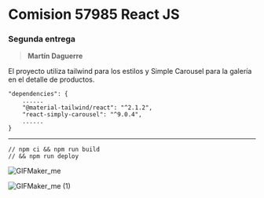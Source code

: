 # Comision 57985 React JS
### Segunda entrega
> **Martín Daguerre**

El proyecto utiliza tailwind para los estilos y Simple Carousel para la galería en el detalle de productos.

    "dependencies": {
    	......
        "@material-tailwind/react": "^2.1.2",
        "react-simply-carousel": "^9.0.4",
    	......
    }
------------

    // npm ci && npm run build 
    // && npm run deploy


![GIFMaker_me](https://github.com/martin-daguerre-pyxis/57985-ReactJs/assets/59453458/b05c307d-f954-4ef1-9b24-ac0afd85c82e)

![GIFMaker_me (1)](https://github.com/martin-daguerre-pyxis/57985-ReactJs/assets/59453458/52047566-7aee-4635-84e3-05f0508bd00b)
